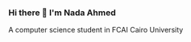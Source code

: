 ### Hi there 👋 I'm Nada Ahmed
  A computer science student in FCAI Cairo University

<!--
**nadaahmed2001/nadaahmed2001** is a ✨ _special_ ✨ repository because its `README.md` (this file) appears on your GitHub profile.

Here are some ideas to get you started:

- 🔭 I’m currently working on improving my skills
- 📫 How to reach me:
  <a href=”https://www.linkedin.com/in/nada-ahmed-12a791233/"><img align=”left” src=”https://raw.githubusercontent.com/nadaahmed2001/nadaahmed2001/main/images     /linkedin.svg" alt=”Yu   Shi | LinkedIn” width=”21px”/></a>
